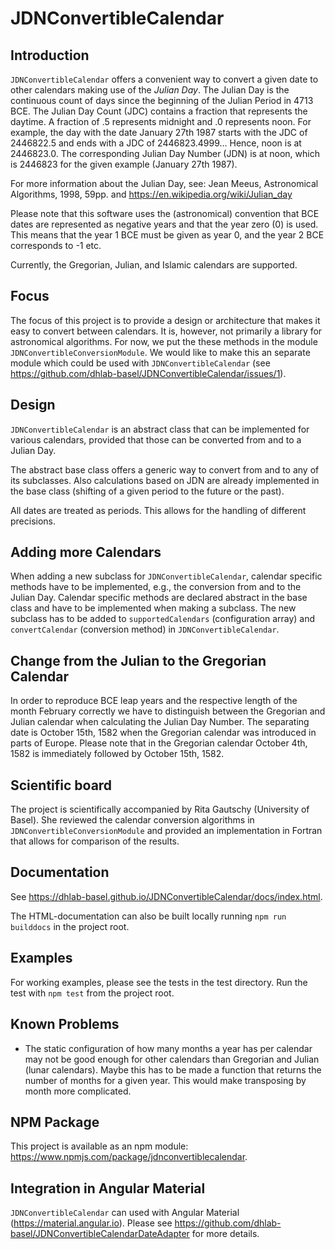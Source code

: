 # JDNConvertibleCalendar

## Introduction

`JDNConvertibleCalendar` offers a convenient way to convert a given date to other calendars making use of the *Julian Day*.
The Julian Day is the continuous count of days since the beginning of the Julian Period in 4713 BCE.
The Julian Day Count (JDC) contains a fraction that represents the daytime.
A fraction of .5 represents midnight and .0 represents noon. 
For example, the day with the date January 27th 1987 starts with the JDC of 2446822.5 and ends with a JDC of 2446823.4999… 
Hence, noon is at 2446823.0.
The corresponding Julian Day Number (JDN) is at noon, which is 2446823 for the given example (January 27th 1987).

For more information about the Julian Day, see: Jean Meeus, Astronomical Algorithms, 1998, 59pp. and <https://en.wikipedia.org/wiki/Julian_day>

Please note that this software uses the (astronomical) convention that BCE dates are represented as negative years and that the year zero (0) is used.
This means that the year 1 BCE must be given as year 0,
and the year 2 BCE corresponds to -1 etc.

Currently, the Gregorian, Julian, and Islamic calendars are supported.

## Focus

The focus of this project is to provide a design or architecture that makes it easy to convert between calendars. It is, however, not primarily a library for astronomical algorithms. 
For now, we put the these methods in the module `JDNConvertibleConversionModule`.
We would like to make this an separate module which could be used with `JDNConvertibleCalendar` (see <https://github.com/dhlab-basel/JDNConvertibleCalendar/issues/1>).

## Design

`JDNConvertibleCalendar` is an abstract class that can be implemented for various calendars, provided that those can be converted from and to a Julian Day. 

The abstract base class offers a generic way to convert from and to any of its subclasses. Also calculations based on JDN are already implemented in the base class (shifting of a given period to the future or the past).

All dates are treated as periods. This allows for the handling of different precisions.

## Adding more Calendars

When adding a new subclass for `JDNConvertibleCalendar`, calendar specific methods have to be implemented, e.g., the conversion from and to the Julian Day. 
Calendar specific methods are declared abstract in the base class and have to be implemented when making a subclass. The new subclass has to be added to `supportedCalendars` (configuration array) and `convertCalendar` (conversion method) in `JDNConvertibleCalendar`.

## Change from the Julian to the Gregorian Calendar

In order to reproduce BCE leap years and the respective length of the month February correctly
we have to distinguish between the Gregorian and Julian calendar when calculating the Julian Day Number.
The separating date is October 15th, 1582 when the Gregorian calendar was introduced in parts of Europe.
Please note that in the Gregorian calendar October 4th, 1582 is immediately followed by October 15th, 1582.

## Scientific board

The project is scientifically accompanied by Rita Gautschy (University of Basel). 
She reviewed the calendar conversion algorithms in `JDNConvertibleConversionModule` and provided an implementation in Fortran that allows for comparison of the results.  

## Documentation

See <https://dhlab-basel.github.io/JDNConvertibleCalendar/docs/index.html>.

The HTML-documentation can also be built locally running `npm run builddocs` in the project root.

## Examples

For working examples, please see the tests in the test directory. Run the test with `npm test` from the project root.

## Known Problems

- The static configuration of how many months a year has per calendar may not be good enough for other calendars than Gregorian and Julian (lunar calendars). 
Maybe this has to be made a function that returns the number of months for a given year. This would make transposing by month more complicated.

## NPM Package

This project is available as an npm module: <https://www.npmjs.com/package/jdnconvertiblecalendar>.

## Integration in Angular Material

`JDNConvertibleCalendar` can used with Angular Material (<https://material.angular.io>). Please see <https://github.com/dhlab-basel/JDNConvertibleCalendarDateAdapter> for more details.

